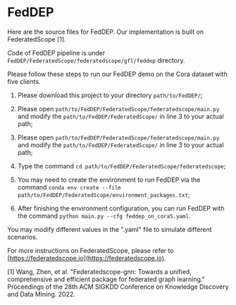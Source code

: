# FedDEP
Here are the source files for FedDEP. Our implementation is built on FederatedScope [1].

Code of FedDEP pipeline is under `FedDEP/FederatedScope/federatedscope/gfl/feddep` directory.


Please follow these steps to run our FedDEP demo on the Cora dataset with five clients.

1. Please download this project to your directory `path/to/FedDEP/`;

2. Please open `path/to/FedDEP/FederatedScope/federatedscope/main.py` and modify the `path/to/FedDEP/FederatedScope/` in line 3 to your actual path;
 
3. Please open `path/to/FedDEP/FederatedScope/federatedscope/main.py` and modify the `path/to/FedDEP/FederatedScope/` in line 3 to your actual path;

4. Type the command `cd path/to/FedDEP/FederatedScope/federatedscope`;

5. You may need to create the environment to run FedDEP via the command `conda env create --file path/to/FedDEP/FederatedScope/environment_packages.txt`;

6. After finishing the environment configuration, you can run FedDEP with the command `python main.py --cfg feddep_on_cora5.yaml`.


You may modify different values in the ".yaml" file to simulate different scenarios. 



For more instructions on FederatedScope, please refer to [https://federatedscope.io](https://federatedscope.io).

[1] Wang, Zhen, et al. "Federatedscope-gnn: Towards a unified, comprehensive and efficient package for federated graph learning." Proceedings of the 28th ACM SIGKDD Conference on Knowledge Discovery and Data Mining. 2022.
